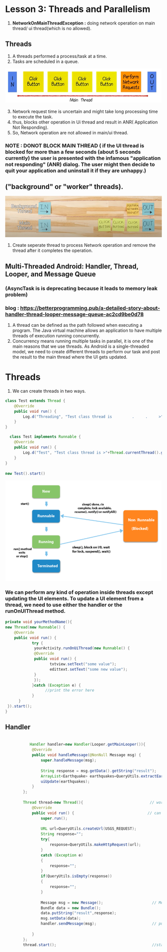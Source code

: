 # Lesson 3: Threads and Parallelism

1. **NetworkOnMainThreadException :** doing network operation on main thread/ ui thread(which is no allowed).


## Threads

1. A threads performed a process/task at a time.
2. Tasks are scheduled in a queue.
<p align="center">
       <img src="./img/mainthread2.PNG" />
  </p>
  
3. Network request time is uncertain and might take long processing time to execute the task.
4. thus, blocks other operation in Ui thread and result in ANR( Application Not Responding).
5. So, Network operation are not allowed in main/ui thread.

### NOTE : DONOT BLOCK MAIN THREAD ( if the UI thread is blocked for more than a few seconds (about 5 seconds currently) the user is presented with the infamous "application not responding" (ANR) dialog. The user might then decide to quit your application and uninstall it if they are unhappy.)
## ("background" or "worker" threads).
<p align="center">
       <img src="./img/backgroud.PNG" />
</p>

1. Create seperate thread to process Network operation and remove the thread after it completes the operation. 


## Multi-Threaded Android: Handler, Thread, Looper, and Message Queue   

### (AsyncTask  is is deprecating because it leads to memory leak problem)

### blog : https://betterprogramming.pub/a-detailed-story-about-handler-thread-looper-message-queue-ac2cd9be0d78

1. A thread can be defined as the path followed when executing a program. The Java virtual machine allows an application to have multiple threads of execution running concurrently.
2. Concurrency means running multiple tasks in parallel, it is one of the main reasons that we use threads. As Android is a single-threaded model, we need to create different threads to perform our task and post the result to the main thread where the UI gets updated.

# Threads
1. We can create threads in two ways.

```java
class Test extends Thread {
    @Override
    public void run() {
        Log.d("Threading", "Test class thread is         .     .     >"+Thread.currentThread().getName());
    }
}
```

```java
  class Test implements Runnable {
    @Override
    public void run() {
        Log.d("Test", "Test class thread is >"+Thread.currentThread().getName());
    }
}

new Test().start()
```

<p align="center">
       <img src="./img/lifecycle.PNG"/>
       </p>
       
       
### We can perform any kind of operation inside threads except updating the UI elements. To update a UI element from a thread, we need to use either the handler or the runOnUIThread method.
```java
private void yourMethodName(){
new Thread(new Runnable() {
    @Override
    public void run() {
            try {
             yourActivity.runOnUiThread(new Runnable() {
             @Override
             public void run() {
                    txtview.setText("some value");
                    edittext.setText("some new value");
             }
             });
            }catch (Exception e) {
                  //print the error here
            }
      }
 }).start();
}
```
## Handler

```java

           Handler handler=new Handler(Looper.getMainLooper()){               // handler associate to main thread looper
            @Override
            public void handleMessage(@NonNull Message msg) {                // handles the message
                super.handleMessage(msg);

                String response = msg.getData().getString("result");
                ArrayList<Earthquake> earthquakes=QueryUtils.extractEarthquakes(response);
                uiUpdate(earthquakes);
            }
        };

        Thread thread=new Thread(){                              // worker thread or background thread                         
            @Override
            public void run() {                                 // can't update ui from here 
                super.run();

                URL url=QueryUtils.createUrl(USGS_REQUEST);
                String response="";
                try{
                    response=QueryUtils.makeHttpRequest(url);
                }
                catch (Exception e)
                {
                    response="";
                }
                if(QueryUtils.isEmpty(response))
                {
                    response="";
                }

                Message msg = new Message();                      // Message creation
                Bundle data = new Bundle();
                data.putString("result",response);
                msg.setData(data);
                handler.sendMessage(msg);                         // push msg to main thread message queue.

            }
        };
        thread.start();                                           //starts thread
```










